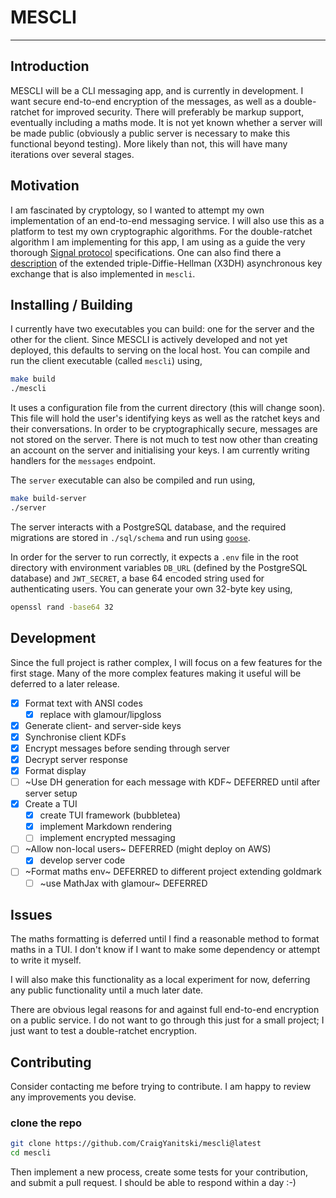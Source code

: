 # MESCLI
---

## Introduction

MESCLI will be a CLI messaging app, and is currently in development.
I want secure end-to-end encryption of the messages, as well as a 
double-ratchet for improved security.
There will preferably be markup support, eventually including a maths mode.
It is not yet known whether a server will be made public (obviously a public 
server is necessary to make this functional beyond testing).
More likely than not, this will have many iterations over several stages.

## Motivation

I am fascinated by cryptology, so I wanted to attempt my own implementation of 
an end-to-end messaging service.
I will also use this as a platform to test my own cryptographic algorithms.
For the double-ratchet algorithm I am implementing for this app, I am using as 
a guide the very thorough [Signal protocol](https://signal.org/docs/specifications/doubleratchet/) 
specifications.
One can also find there a [description](https://signal.org/docs/specifications/x3dh/) 
of the extended triple-Diffie-Hellman (X3DH) asynchronous key exchange that is 
also implemented in `mescli`.

## Installing / Building

I currently have two executables you can build: one for the server and the 
other for the client.
Since MESCLI is actively developed and not yet deployed, this defaults to 
serving on the local host.
You can compile and run the client executable (called `mescli`) using,

```bash
make build
./mescli
```

It uses a configuration file from the current directory (this will change soon).
This file will hold the user's identifying keys as well as the ratchet keys and 
their conversations.
In order to be cryptographically secure, messages are not stored on the server.
There is not much to test now other than creating an account on the server and 
initialising your keys.
I am currently writing handlers for the `messages` endpoint.

The `server` executable can also be compiled and run using,

```bash
make build-server
./server
```

The server interacts with a PostgreSQL database, and the required migrations
are stored in `./sql/schema` and run using [`goose`](https://github.com/pressly/goose).

In order for the server to run correctly, it expects a `.env` file in the root directory
with environment variables `DB_URL` (defined by the PostgreSQL database) and 
`JWT_SECRET`, a base 64 encoded string used for authenticating users.
You can generate your own 32-byte key using,

```bash
openssl rand -base64 32
```

## Development

Since the full project is rather complex, I will focus on a few features for 
the first stage.
Many of the more complex features making it useful will be deferred to a later 
release.

- [x] Format text with ANSI codes
  - [x] replace with glamour/lipgloss
- [x] Generate client- and server-side keys
- [x] Synchronise client KDFs
- [x] Encrypt messages before sending through server
- [x] Decrypt server response
- [x] Format display
- [ ] ~Use DH generation for each message with KDF~ DEFERRED until after server setup
- [x] Create a TUI
  - [x] create TUI framework (bubbletea)
  - [x] implement Markdown rendering
  - [ ] implement encrypted messaging
- [ ] ~Allow non-local users~ DEFERRED (might deploy on AWS)
  - [x] develop server code
- [ ] ~Format maths env~ DEFERRED to different project extending goldmark
  - [ ] ~use MathJax with glamour~ DEFERRED

## Issues

The maths formatting is deferred until I find a reasonable method to format maths in a TUI.
I don't know if I want to make some dependency or attempt to write it myself.

I will also make this functionality as a local experiment for now, deferring any public functionality 
until a much later date.

There are obvious legal reasons for and against full end-to-end encryption on a public service.
I do not want to go through this just for a small project; I just want to test a double-ratchet encryption.

## Contributing

Consider contacting me before trying to contribute.
I am happy to review any improvements you devise.

### clone the repo

```bash
git clone https://github.com/CraigYanitski/mescli@latest
cd mescli
```

Then implement a new process, create some tests for your contribution, and submit a pull request.
I should be able to respond within a day :-)

